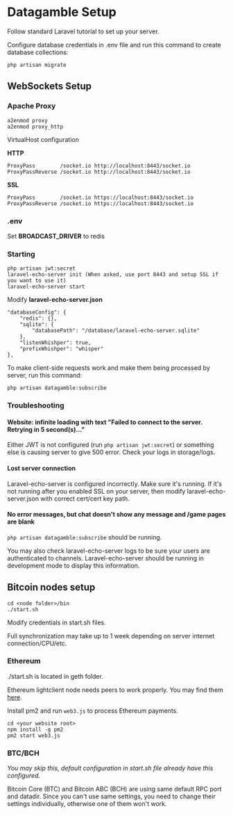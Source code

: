 # Datagamble Setup

Follow standard Laravel tutorial to set up your server.

Configure database credentials in .env file and run this command to create database collections:
```
php artisan migrate
```

## WebSockets Setup

### Apache Proxy

```$bash
a2enmod proxy
a2enmod proxy_http
```

VirtualHost configuration

**HTTP**
```
ProxyPass        /socket.io http://localhost:8443/socket.io
ProxyPassReverse /socket.io http://localhost:8443/socket.io
```

**SSL**
```
ProxyPass        /socket.io https://localhost:8443/socket.io
ProxyPassReverse /socket.io https://localhost:8443/socket.io
```

### .env

Set **BROADCAST_DRIVER** to redis

### Starting

```
php artisan jwt:secret
laravel-echo-server init (When asked, use port 8443 and setup SSL if you want to use it)
laravel-echo-server start
```

Modify **laravel-echo-server.json**
```$json
"databaseConfig": {
	"redis": {},
	"sqlite": {
		"databasePath": "/database/laravel-echo-server.sqlite"
	},
	"listenWhishper": true,
	"prefixWhishper": "whisper"
},
```

To make client-side requests work and make them being processed by server, run this command:
```
php artisan datagamble:subscribe
```

### Troubleshooting

#### Website: infinite loading with text "Failed to connect to the server. Retrying in 5 second(s)..."

Either JWT is not configured (run ```php artisan jwt:secret```) or something else is causing server to give 500 error. Check your logs in storage/logs.

#### Lost server connection

Laravel-echo-server is configured incorrectly. Make sure it's running. If it's not running after you enabled SSL on your server, then modify laravel-echo-server.json with correct cert/cert key path.

#### No error messages, but chat doesn't show any message and /game pages are blank

```php artisan datagamble:subscribe``` should be running.

You may also check laravel-echo-server logs to be sure your users are authenticated to channels. Laravel-echo-server should be running in development mode to display this information.

## Bitcoin nodes setup

```$bash
cd <node folder>/bin
./start.sh
```

Modify credentials in start.sh files.

Full synchronization may take up to 1 week depending on server internet connection/CPU/etc.

### Ethereum

./start.sh is located in geth folder.

Ethereum lightclient node needs peers to work properly.
You may find them [here](https://gist.github.com/rfikki/e2a8c47f4460668557b1e3ec8bae9c11).

Install pm2 and run ```web3.js``` to process Ethereum payments.
```
cd <your website root>
npm install -g pm2
pm2 start web3.js
```

### BTC/BCH

*You may skip this, default configuration in start.sh file already have this configured.*

Bitcoin Core (BTC) and Bitcoin ABC (BCH) are using same default RPC port and datadir. Since you can't use same settings, you need to change their settings individually, otherwise one of them won't work.

